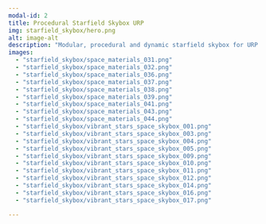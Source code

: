 ```yaml
---
modal-id: 2
title: Procedural Starfield Skybox URP
img: starfield_skybox/hero.png
alt: image-alt
description: "Modular, procedural and dynamic starfield skybox for URP. Starfield - Voronoi Noise-based field of  dots of stars with varying colours. Nebula field - distant tiny nebula clouds according to a triplanar UV mapping. Two near, large nebula clouds - lots of cloudy detail. Galaxy Background lighting/Galactic Luminous Band - noise based background coloration."
images:
  - "starfield_skybox/space_materials_031.png"
  - "starfield_skybox/space_materials_032.png"
  - "starfield_skybox/space_materials_036.png"
  - "starfield_skybox/space_materials_037.png"
  - "starfield_skybox/space_materials_038.png"
  - "starfield_skybox/space_materials_039.png"
  - "starfield_skybox/space_materials_041.png"
  - "starfield_skybox/space_materials_043.png"
  - "starfield_skybox/space_materials_044.png"
  - "starfield_skybox/vibrant_stars_space_skybox_001.png"
  - "starfield_skybox/vibrant_stars_space_skybox_003.png"
  - "starfield_skybox/vibrant_stars_space_skybox_004.png"
  - "starfield_skybox/vibrant_stars_space_skybox_005.png"
  - "starfield_skybox/vibrant_stars_space_skybox_009.png"
  - "starfield_skybox/vibrant_stars_space_skybox_010.png"
  - "starfield_skybox/vibrant_stars_space_skybox_011.png"
  - "starfield_skybox/vibrant_stars_space_skybox_012.png"
  - "starfield_skybox/vibrant_stars_space_skybox_014.png"
  - "starfield_skybox/vibrant_stars_space_skybox_016.png"
  - "starfield_skybox/vibrant_stars_space_skybox_017.png"

---
```

